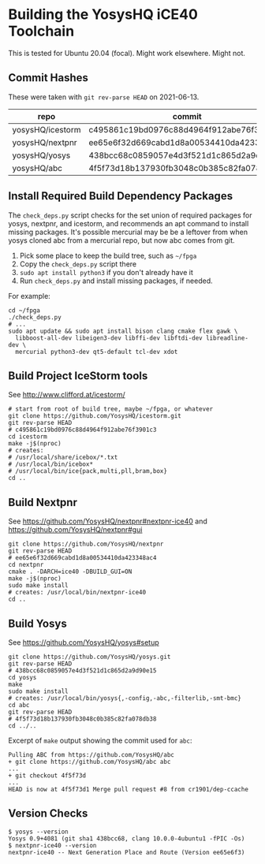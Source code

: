 # Building the YosysHQ iCE40 Toolchain

This is tested for Ubuntu 20.04 (focal). Might work elsewhere. Might not.


## Commit Hashes

These were taken with `git rev-parse HEAD` on 2021-06-13.

| repo             | commit                                   |
|------------------|------------------------------------------|
| yosysHQ/icestorm | c495861c19bd0976c88d4964f912abe76f3901c3 |
| yosysHQ/nextpnr  | ee65e6f32d669cabd1d8a00534410da423348ac4 |
| yosysHQ/yosys    | 438bcc68c0859057e4d3f521d1c865d2a9d90e15 |
| yosysHQ/abc      | 4f5f73d18b137930fb3048c0b385c82fa078db38 |


## Install Required Build Dependency Packages

The `check_deps.py` script checks for the set union of required packages for
yosys, nextpnr, and icestorm, and recommends an apt command to install missing
packages. It's possible mercurial may be be a leftover from when yosys cloned
abc from a mercurial repo, but now abc comes from git.

1. Pick some place to keep the build tree, such as `~/fpga`
2. Copy the `check_deps.py` script there
3. `sudo apt install python3` if you don't already have it
4. Run `check_deps.py` and install missing packages, if needed.

For example:
```
cd ~/fpga
./check_deps.py
# ...
sudo apt update && sudo apt install bison clang cmake flex gawk \
  libboost-all-dev libeigen3-dev libffi-dev libftdi-dev libreadline-dev \
  mercurial python3-dev qt5-default tcl-dev xdot
```


## Build Project IceStorm tools

See http://www.clifford.at/icestorm/

```
# start from root of build tree, maybe ~/fpga, or whatever
git clone https://github.com/YosysHQ/icestorm.git
git rev-parse HEAD
# c495861c19bd0976c88d4964f912abe76f3901c3
cd icestorm
make -j$(nproc)
# creates:
# /usr/local/share/icebox/*.txt
# /usr/local/bin/icebox*
# /usr/local/bin/ice{pack,multi,pll,bram,box}
cd ..
```


## Build Nextpnr

See https://github.com/YosysHQ/nextpnr#nextpnr-ice40 and
https://github.com/YosysHQ/nextpnr#gui

```
git clone https://github.com/YosysHQ/nextpnr
git rev-parse HEAD
# ee65e6f32d669cabd1d8a00534410da423348ac4
cd nextpnr
cmake . -DARCH=ice40 -DBUILD_GUI=ON
make -j$(nproc)
sudo make install
# creates: /usr/local/bin/nextpnr-ice40
cd ..
```


## Build Yosys

See https://github.com/YosysHQ/yosys#setup

```
git clone https://github.com/YosysHQ/yosys.git
git rev-parse HEAD
# 438bcc68c0859057e4d3f521d1c865d2a9d90e15
cd yosys
make
sudo make install
# creates: /usr/local/bin/yosys{,-config,-abc,-filterlib,-smt-bmc}
cd abc
git rev-parse HEAD
# 4f5f73d18b137930fb3048c0b385c82fa078db38
cd ../..
```

Excerpt of `make` output showing the commit used for `abc`:
```
Pulling ABC from https://github.com/YosysHQ/abc
+ git clone https://github.com/YosysHQ/abc abc
...
+ git checkout 4f5f73d
...
HEAD is now at 4f5f73d1 Merge pull request #8 from cr1901/dep-ccache
```


## Version Checks

```
$ yosys --version
Yosys 0.9+4081 (git sha1 438bcc68, clang 10.0.0-4ubuntu1 -fPIC -Os)
$ nextpnr-ice40 --version
nextpnr-ice40 -- Next Generation Place and Route (Version ee65e6f3)
```
